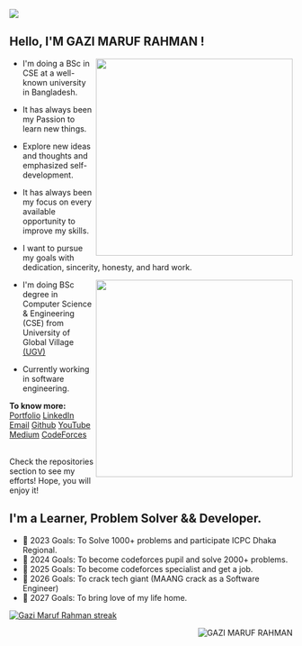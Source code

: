 ![](https://media-exp1.licdn.com/dms/image/D5616AQGOG4GjXvVh7g/profile-displaybackgroundimage-shrink_350_1400/0/1670517391372?e=1675900800&v=beta&t=cqoj-D3uIq0nJtJ60xwspufPbjeM-uTTYGk8z6WD40o)



## Hello, I'M GAZI MARUF RAHMAN !

<img align="right" width="350" src="https://github-readme-stats.vercel.app/api?username=0xM42UF&theme=dracula&hide_border=false&include_all_commits=false&count_private=true"/>


- I'm doing a BSc in CSE at a well-known university in Bangladesh.

- It has always been my Passion to learn new things.
- Explore new ideas and thoughts and emphasized self-development.
- It has always been my focus on every available opportunity to improve my skills.
- I want to pursue my goals with dedication, sincerity, honesty, and hard work.


<img align="right" width="350" src="https://github-readme-stats.vercel.app/api/top-langs/?username=0xM42UF&hide=html,css,php,javascript,scss&theme=dracula&hide_border=false&include_all_commits=false&count_private=true&layout=compact"/>


- I'm doing BSc degree in Computer Science & Engineering (CSE) from University of Global Village [(UGV)](https://ugv.edu.bd)

- Currently working in software engineering.


**To know more:**  [Portfolio](https://0xm42uf.me)         [LinkedIn](https://www.linkedin.com/in/gazi-maruf-rahman)         [Email](mailto:gazimarufrahman01@gmail.com)        [Github](https://github.com/0xM42UF)      [YouTube](https://www.youtube.com/channel/0xM42UF)           [Medium](https://medium.com/@0xM42UF)               [CodeForces](https://codeforces.com/profile/Gazi_Maruf_Rahman)  
<br/> 

Check the repositories section to see my efforts! Hope, you will enjoy it!
<br/>



## I'm a Learner, Problem Solver && Developer.

- 🥅 2023 Goals: To Solve 1000+ problems and participate ICPC Dhaka Regional. 
- 🥅 2024 Goals: To become codeforces pupil and solve 2000+ problems.
- 🥅 2025 Goals: To become codeforces specialist and get a job.
- 🥅 2026 Goals: To crack tech giant (MAANG crack as a Software Engineer)
- 🥅 2027 Goals: To bring love of my life home.








<p align="#">
    <a href="https://github.com/0xM42UF/github-readme-streak-stats">
<img title="🔥 Get streak stats for your profile at git.io/streak-stats" alt="Gazi Maruf Rahman streak" src="https://github-readme-streak-stats.herokuapp.com/?user=0xM42UF&theme=black-ice&hide_border=true&stroke=0000&background=060A0CD0"/></a>
</p>





<p><img align='right' src="https://komarev.com/ghpvc/?username=0xM42UF" alt="GAZI MARUF RAHMAN" /> </p>



